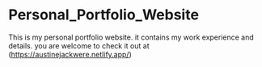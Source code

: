 # Personal_Portfolio_Website
This is my personal portfolio website.
it contains my work experience and details.
you are welcome to check it out at (https://austinejackwere.netlify.app/)
